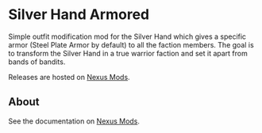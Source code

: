# Silver Hand Armored

Simple outfit modification mod for the Silver Hand
which gives a specific armor (Steel Plate Armor by default) to all the faction members.
The goal is to transform the Silver Hand in a true warrior faction
and set it apart from bands of bandits.

Releases are hosted on [Nexus Mods].

[Nexus Mods]: https://www.nexusmods.com/skyrimspecialedition/mods/43033

## About

See the documentation on [Nexus Mods].
